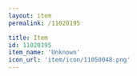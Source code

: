 ```yaml
---
layout: item
permalink: /11020195

title: Item
id: 11020195
item_name: 'Unknown'
icon_url: 'item/icon/11050048.png'
---
```

